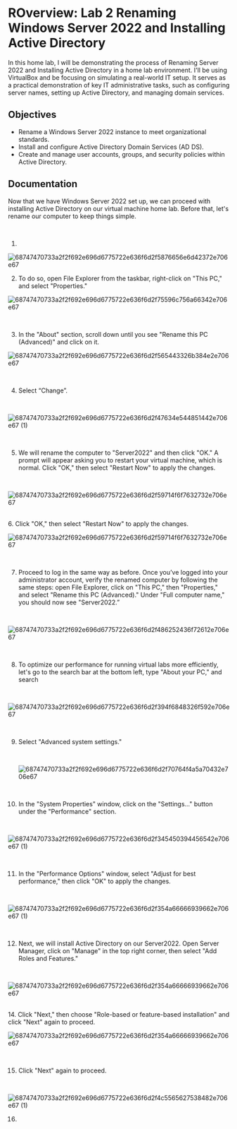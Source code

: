 # ROverview: Lab 2 Renaming Windows Server 2022 and Installing Active Directory
In this home lab, I will be demonstrating the process of Renaming Server 2022 and Installing Active Directory in a home lab environment. I'll be using VirtualBox and be focusing on simulating a real-world IT setup. It serves as a practical demonstration of key IT administrative tasks, such as configuring server names, setting up Active Directory, and managing domain services.

## Objectives
- Rename a Windows Server 2022 instance to meet organizational standards.
- Install and configure Active Directory Domain Services (AD DS).
- Create and manage user accounts, groups, and security policies within Active Directory.

## Documentation
Now that we have Windows Server 2022 set up, we can proceed with installing Active Directory on our virtual machine home lab. Before that, let's rename our computer to keep things simple. 

<br>

1. 
![68747470733a2f2f692e696d6775722e636f6d2f5876656e6d42372e706e67](https://github.com/user-attachments/assets/6870e688-99a2-452e-ac1b-222367757f99)
<br>

2. To do so, open File Explorer from the taskbar, right-click on "This PC," and select "Properties."

![68747470733a2f2f692e696d6775722e636f6d2f75596c756a66342e706e67](https://github.com/user-attachments/assets/d969f7ba-ddcd-4b4a-8e36-76ab61ff7c34)

<br>

3. In the "About" section, scroll down until you see "Rename this PC (Advanced)" and click on it.
   <br>

![68747470733a2f2f692e696d6775722e636f6d2f565443326b384e2e706e67](https://github.com/user-attachments/assets/ffafe7c1-27fe-4757-b6df-525c5ca2ad8f)

<br>

4. Select “Change”.

<br>

![68747470733a2f2f692e696d6775722e636f6d2f47634e544851442e706e67 (1)](https://github.com/user-attachments/assets/f2b11d17-ec95-4581-962e-85bf8913fec7)

<br>

5. We will rename the computer to "Server2022" and then click "OK." A prompt will appear asking you to restart your virtual machine, which is normal. Click "OK," then select "Restart Now" to apply the changes.

<br>

![68747470733a2f2f692e696d6775722e636f6d2f59714f6f7632732e706e67](https://github.com/user-attachments/assets/76198685-b3e9-4672-a1a2-dca4ff75761b)

<br>
6. Click "OK," then select "Restart Now" to apply the changes.

<br>

![68747470733a2f2f692e696d6775722e636f6d2f59714f6f7632732e706e67](https://github.com/user-attachments/assets/1be681c1-c607-4896-baa2-e42fa8209c55)

<br>

7. Proceed to log in the same way as before. Once you’ve logged into your administrator account, verify the renamed computer by following the same steps: open File Explorer, click on "This PC," then "Properties," and select "Rename this PC (Advanced)." Under "Full computer name," you should now see "Server2022.”

<br>

![68747470733a2f2f692e696d6775722e636f6d2f486252436f72612e706e67](https://github.com/user-attachments/assets/d19e83ca-76f5-4fac-8a4e-04b98fb0dbd0)

<br>

8. To optimize our performance for running virtual labs more efficiently, let's go to the search bar at the bottom left, type "About your PC," and search 

<br>

![68747470733a2f2f692e696d6775722e636f6d2f394f6848326f592e706e67](https://github.com/user-attachments/assets/48197a18-f9f7-4eab-9fef-71bc178bce7c)

<br>

9. Select "Advanced system settings."
    

    <br>

    ![68747470733a2f2f692e696d6775722e636f6d2f70764f4a5a70432e706e67](https://github.com/user-attachments/assets/922fb13a-ffc5-4d66-95d6-7d843257ff39)

<br>

10. In the "System Properties" window, click on the "Settings..." button under the "Performance" section.


<br>

![68747470733a2f2f692e696d6775722e636f6d2f345450394456542e706e67 (1)](https://github.com/user-attachments/assets/17aff466-a5aa-48eb-abae-41a3457f98eb)

<br>

11. In the "Performance Options" window, select "Adjust for best performance," then click "OK" to apply the changes.

    <br>
    
![68747470733a2f2f692e696d6775722e636f6d2f354a66666939662e706e67 (1)](https://github.com/user-attachments/assets/8457bbef-32f8-4f03-9f1b-53aeba85ec91)


<br>

12. Next, we will install Active Directory on our Server2022. Open Server Manager, click on "Manage" in the top right corner, then select "Add Roles and Features."

<br>

![68747470733a2f2f692e696d6775722e636f6d2f354a66666939662e706e67](https://github.com/user-attachments/assets/86dd8148-a7b6-45a8-bddc-0e50d7b2e31b)

<br>
14. Click "Next," then choose "Role-based or feature-based installation" and click "Next" again to proceed.

<br>

![68747470733a2f2f692e696d6775722e636f6d2f354a66666939662e706e67](https://github.com/user-attachments/assets/ab7da4d7-1f68-4ad5-9465-30e1e53e9349)

<br>

15.  Click "Next" again to proceed.

<br>

![68747470733a2f2f692e696d6775722e636f6d2f4c5565627538482e706e67 (1)](https://github.com/user-attachments/assets/16dfee87-d6a0-4f74-b44f-b535fdf1a6e1)


16. 



